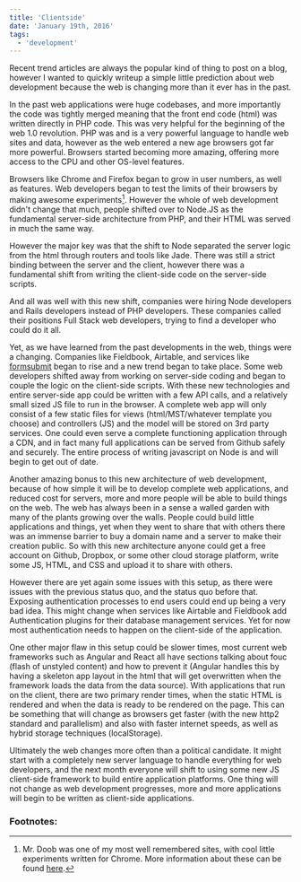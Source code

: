 ```yaml
---
title: 'Clientside'
date: 'January 19th, 2016'
tags:
  - 'development'
---
```


Recent trend articles are always the popular kind of thing to post on a blog,
however I wanted to quickly writeup a simple little prediction about web
development because the web is changing more than it ever has in the past.

In the past web applications were huge codebases, and more importantly the code
was tightly merged meaning that the front end code (html) was written directly
in PHP code. This was very helpful for the beginning of the web 1.0 revolution.
PHP was and is a very powerful language to handle web sites and data, however as
the web entered a new age browsers got far more powerful. Browsers started
becoming more amazing, offering more access to the CPU and other OS-level
features.

Browsers like Chrome and Firefox began to grow in user numbers, as well as
features. Web developers began to test the limits of their browsers by making
awesome experiments[^1]. However the whole of web development didn't change that
much, people shifted over to Node.JS as the fundamental server-side architecture
from PHP, and their HTML was served in much the same way.

However the major key was that the shift to Node separated the server logic from
the html through routers and tools like Jade. There was still a strict binding
between the server and the client, however there was a fundamental shift from
writing the client-side code on the server-side scripts.

And all was well with this new shift, companies were hiring Node developers and
Rails developers instead of PHP developers. These companies called their
positions Full Stack web developers, trying to find a developer who could do it
all.

Yet, as we have learned from the past developments in the web, things were a
changing. Companies like Fieldbook, Airtable, and services like
[formsubmit](https://www.producthunt.com/tech/formsubmit) began to rise and a
new trend began to take place. Some web developers shifted away from working on
server-side coding and began to couple the logic on the client-side scripts.
With these new technologies and entire server-side app could be written with a
few API calls, and a relatively small sized JS file to run in the browser. A
complete web app will only consist of a few static files for views
(html/MST/whatever template you choose) and controllers (JS) and the model will
be stored on 3rd party services. One could even serve a complete functioning
application through a CDN, and in fact many full applications can be served from
Github safely and securely. The entire process of writing javascript on Node is
and will begin to get out of date.

Another amazing bonus to this new architecture of web development, because of
how simple it will be to develop complete web applications, and reduced cost for
servers, more and more people will be able to build things on the web. The web
has always been in a sense a walled garden with many of the plants growing over
the walls. People could build little applications and things, yet when they went
to share that with others there was an immense barrier to buy a domain name and
a server to make their creation public. So with this new architecture anyone
could get a free account on Github, Dropbox, or some other cloud storage
platform, write some JS, HTML, and CSS and upload it to share with others.

However there are yet again some issues with this setup, as there were issues
with the previous status quo, and the status quo before that. Exposing
authentication processes to end users could end up being a very bad idea. This
might change when services like Airtable and Fieldbook add Authentication
plugins for their database management services. Yet for now most authentication
needs to happen on the client-side of the application.

One other major flaw in this setup could be slower times, most current web
frameworks such as Angular and React all have sections talking about fouc (flash
of unstyled content) and how to prevent it (Angular handles this by having a
skeleton app layout in the html that will get overwritten when the framework
loads the data from the data source). With applications that run on the client,
there are two primary render times, when the static HTML is rendered and when
the data is ready to be rendered on the page. This can be something that will
change as browsers get faster (with the new http2 standard and parallelism) and
also with faster internet speeds, as well as hybrid storage techniques
(localStorage).

Ultimately the web changes more often than a political candidate. It might start
with a completely new server language to handle everything for web developers,
and the next month everyone will shift to using some new JS client-side
framework to build entire application platforms. One thing will not change as
web development progresses, more and more applications will begin to be written
as client-side applications.

### Footnotes:

[^1]:
    Mr. Doob was one of my most well remembered sites, with cool little
    experiments written for Chrome. More information about these can be found
    <a href="http://mrdoob.com/">here</a>.
